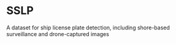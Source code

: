 # SSLP
A dataset for ship license plate detection, including shore-based surveillance and drone-captured images
